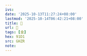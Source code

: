```yaml
---
ivs:
date: '2025-10-13T11:27:24+08:00'
lastmod: '2025-10-14T06:42:21+08:00'
title: 󰗛
url: 󰗛
tags: [金]
hex: 91D1
src: GHZR
note:
---
```

